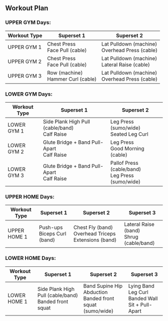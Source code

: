 ## Workout Plan

### UPPER GYM Days:
| Workout Type | Superset 1 | Superset 2 |
|---|---|---|
| UPPER GYM 1 | Chest Press<br>Face Pull (cable) | Lat Pulldown (machine)<br>Overhead Press (cable) |
| UPPER GYM 2 | Chest Press<br>Face Pull (cable) | Lat Pulldown (machine)<br>Lateral Raise (cable) |
| UPPER GYM 3 | Row (machine)<br>Hammer Curl (cable) | Lat Pulldown (machine)<br>Overhead Press (cable) |

### LOWER GYM Days:
| Workout Type | Superset 1 | Superset 2 |
|---|---|---|
| LOWER GYM 1 | Side Plank High Pull (cable/band)<br>Calf Raise | Leg Press (sumo/wide)<br>Seated Leg Curl |
| LOWER GYM 2 | Glute Bridge + Band Pull-Apart<br>Calf Raise | Leg Press<br>Good Morning (cable) |
| LOWER GYM 3 | Glute Bridge + Band Pull-Apart<br>Calf Raise | Pallof Press (cable/band)<br>Leg Press (sumo/wide) |

### UPPER HOME Days:
| Workout Type | Superset 1 | Superset 2 | Superset 3 |
|---|---|---|---|
| UPPER HOME 1 | Push-ups<br>Biceps Curl (band) | Chest Fly (band)<br>Overhead Triceps Extensions (band) | Lateral Raise (band)<br>Shrug (cable/band) |

### LOWER HOME Days:
| Workout Type | Superset 1 | Superset 2 | Superset 3 |
|---|---|---|---|
| LOWER HOME 1 | Side Plank High Pull (cable/band)<br>Banded front squat | Band Supine Hip Abduction<br>Banded front squat (sumo/wide) | Lying Band Leg Curl<br>Banded Wall Sit + Pull-Apart |